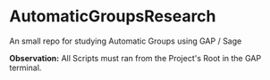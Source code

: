 # AutomaticGroupsResearch
An small repo for studying Automatic Groups using GAP / Sage

**Observation:** All Scripts must ran from the Project's Root in the GAP
terminal. 